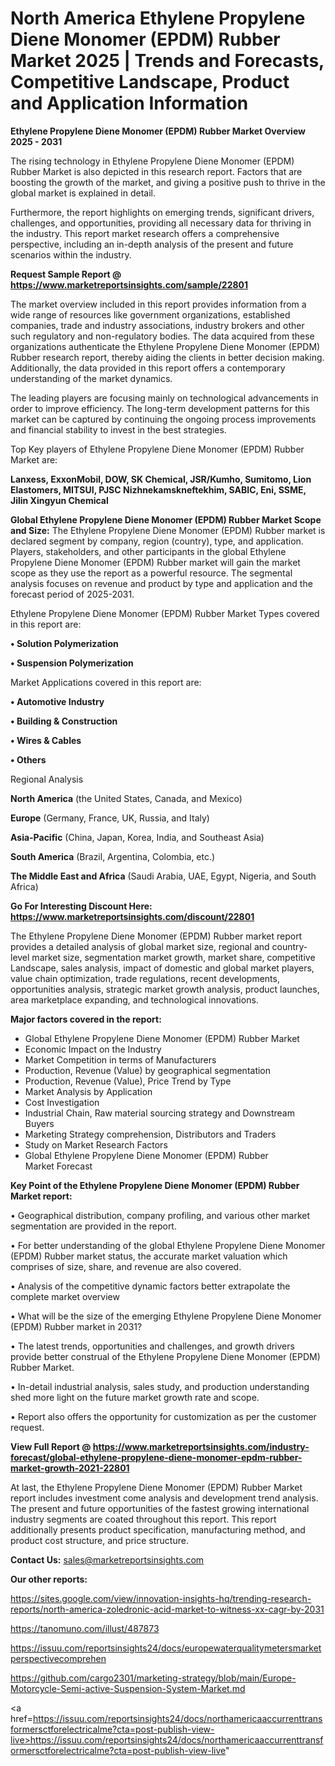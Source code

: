 # North America Ethylene Propylene Diene Monomer (EPDM) Rubber Market 2025 | Trends and Forecasts, Competitive Landscape, Product and Application Information

<Strong> Ethylene Propylene Diene Monomer (EPDM) Rubber Market Overview 2025 - 2031</strong>

The rising technology in Ethylene Propylene Diene Monomer (EPDM) Rubber Market is also depicted in this research report. Factors that are boosting the growth of the market, and giving a positive push to thrive in the global market is explained in detail.

Furthermore, the report highlights on emerging trends, significant drivers, challenges, and opportunities, providing all necessary data for thriving in the industry. This report market research offers a comprehensive perspective, including an in-depth analysis of the present and future scenarios within the industry.

<strong>Request Sample Report @ <a href=https://www.marketreportsinsights.com/sample/22801>https://www.marketreportsinsights.com/sample/22801</a></strong>

The market overview included in this report provides information from a wide range of resources like government organizations, established companies, trade and industry associations, industry brokers and other such regulatory and non-regulatory bodies. The data acquired from these organizations authenticate the Ethylene Propylene Diene Monomer (EPDM) Rubber research report, thereby aiding the clients in better decision making. Additionally, the data provided in this report offers a contemporary understanding of the market dynamics.

The leading players are focusing mainly on technological advancements in order to improve efficiency. The long-term development patterns for this market can be captured by continuing the ongoing process improvements and financial stability to invest in the best strategies.

Top Key players of Ethylene Propylene Diene Monomer (EPDM) Rubber Market are:

<strong>Lanxess, ExxonMobil, DOW, SK Chemical, JSR/Kumho, Sumitomo, Lion Elastomers, MITSUI, PJSC Nizhnekamskneftekhim, SABIC, Eni, SSME, Jilin Xingyun Chemical</strong>

<strong><b>Global Ethylene Propylene Diene Monomer (EPDM) Rubber Market Scope and Size:</b></strong>
The Ethylene Propylene Diene Monomer (EPDM) Rubber market is declared segment by company, region (country), type, and application. Players, stakeholders, and other participants in the global Ethylene Propylene Diene Monomer (EPDM) Rubber market will gain the market scope as they use the report as a powerful resource. The segmental analysis focuses on revenue and product by type and application and the forecast period of 2025-2031.

Ethylene Propylene Diene Monomer (EPDM) Rubber Market Types covered in this report are:

<strong>• Solution Polymerization

• Suspension Polymerization</strong>

Market Applications covered in this report are:

<strong>• Automotive Industry

• Building & Construction

• Wires & Cables

• Others</strong> 

Regional Analysis

<strong>North America</strong> (the United States, Canada, and Mexico)

<strong>Europe</strong> (Germany, France, UK, Russia, and Italy)

<strong>Asia-Pacific</strong> (China, Japan, Korea, India, and Southeast Asia)

<strong>South America</strong> (Brazil, Argentina, Colombia, etc.)

<strong>The Middle East and Africa</strong> (Saudi Arabia, UAE, Egypt, Nigeria, and South Africa)

<strong>Go For Interesting Discount Here: <a href=https://www.marketreportsinsights.com/discount/22801>https://www.marketreportsinsights.com/discount/22801</a></strong>

The Ethylene Propylene Diene Monomer (EPDM) Rubber market report provides a detailed analysis of global market size, regional and country-level market size, segmentation market growth, market share, competitive Landscape, sales analysis, impact of domestic and global market players, value chain optimization, trade regulations, recent developments, opportunities analysis, strategic market growth analysis, product launches, area marketplace expanding, and technological innovations.

<strong><b>Major factors covered in the report:</b></strong>
<ul>
  <li>Global Ethylene Propylene Diene Monomer (EPDM) Rubber Market </li>
  <li>Economic Impact on the Industry</li>
  <li>Market Competition in terms of Manufacturers</li>
  <li>Production, Revenue (Value) by geographical segmentation</li>
  <li>Production, Revenue (Value), Price Trend by Type</li>
  <li>Market Analysis by Application</li>
  <li>Cost Investigation</li>
  <li>Industrial Chain, Raw material sourcing strategy and Downstream Buyers</li>
  <li>Marketing Strategy comprehension, Distributors and Traders</li>
  <li>Study on Market Research Factors</li>
  <li>Global Ethylene Propylene Diene Monomer (EPDM) Rubber Market Forecast</li>
</ul>

<strong><b>Key Point of the Ethylene Propylene Diene Monomer (EPDM) Rubber Market report:</b></strong>

• Geographical distribution, company profiling, and various other market segmentation are provided in the report.

• For better understanding of the global Ethylene Propylene Diene Monomer (EPDM) Rubber market status, the accurate market valuation which comprises of size, share, and revenue are also covered.

• Analysis of the competitive dynamic factors better extrapolate the complete market overview

• What will be the size of the emerging Ethylene Propylene Diene Monomer (EPDM) Rubber market in 2031?

• The latest trends, opportunities and challenges, and growth drivers provide better construal of the Ethylene Propylene Diene Monomer (EPDM) Rubber Market.

• In-detail industrial analysis, sales study, and production understanding shed more light on the future market growth rate and scope.

• Report also offers the opportunity for customization as per the customer request.

<strong><b>View Full Report @ <a href=https://www.marketreportsinsights.com/industry-forecast/global-ethylene-propylene-diene-monomer-epdm-rubber-market-growth-2021-22801>https://www.marketreportsinsights.com/industry-forecast/global-ethylene-propylene-diene-monomer-epdm-rubber-market-growth-2021-22801</a></b></strong>


At last, the Ethylene Propylene Diene Monomer (EPDM) Rubber Market report includes investment come analysis and development trend analysis. The present and future opportunities of the fastest growing international industry segments are coated throughout this report. This report additionally presents product specification, manufacturing method, and product cost structure, and price structure.

<strong>Contact Us:</strong>
sales@marketreportsinsights.com

<strong>Our other reports:</strong>

<a href=https://sites.google.com/view/innovation-insights-hq/trending-research-reports/north-america-zoledronic-acid-market-to-witness-xx-cagr-by-2031>https://sites.google.com/view/innovation-insights-hq/trending-research-reports/north-america-zoledronic-acid-market-to-witness-xx-cagr-by-2031</a>

<a href=https://tanomuno.com/illust/487873>https://tanomuno.com/illust/487873</a>

<a href=https://issuu.com/reportsinsights24/docs/europewaterqualitymetersmarketperspectivecomprehen>https://issuu.com/reportsinsights24/docs/europewaterqualitymetersmarketperspectivecomprehen</a>

<a href=https://github.com/cargo2301/marketing-strategy/blob/main/Europe-Motorcycle-Semi-active-Suspension-System-Market.md>https://github.com/cargo2301/marketing-strategy/blob/main/Europe-Motorcycle-Semi-active-Suspension-System-Market.md</a>

<a href=https://issuu.com/reportsinsights24/docs/northamericaaccurrenttransformersctforelectricalme?cta=post-publish-view-live>https://issuu.com/reportsinsights24/docs/northamericaaccurrenttransformersctforelectricalme?cta=post-publish-view-live</a>"

